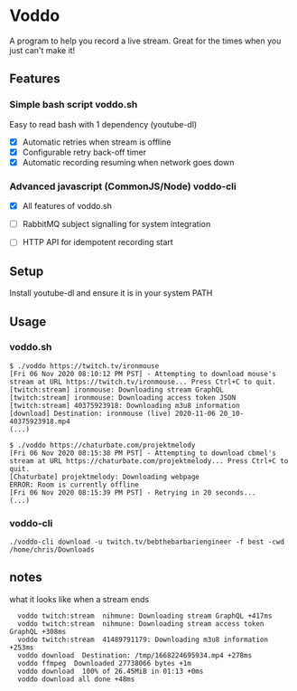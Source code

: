 # Voddo

A program to help you record a live stream. Great for the times when you just can't make it!

## Features

### Simple bash script voddo.sh

Easy to read bash with 1 dependency (youtube-dl)

  * [x] Automatic retries when stream is offline
  * [x] Configurable retry back-off timer
  * [x] Automatic recording resuming when network goes down

### Advanced javascript (CommonJS/Node) voddo-cli

  * [x] All features of voddo.sh
  * [ ] RabbitMQ subject signalling for system integration
  * [ ] HTTP API for idempotent recording start


## Setup

Install youtube-dl and ensure it is in your system PATH


## Usage

### voddo.sh

```
$ ./voddo https://twitch.tv/ironmouse
[Fri 06 Nov 2020 08:10:12 PM PST] - Attempting to download mouse's stream at URL https://twitch.tv/ironmouse... Press Ctrl+C to quit.
[twitch:stream] ironmouse: Downloading stream GraphQL
[twitch:stream] ironmouse: Downloading access token JSON
[twitch:stream] 40375923918: Downloading m3u8 information
[download] Destination: ironmouse (live) 2020-11-06 20_10-40375923918.mp4
(...)
```

```
$ ./voddo https://chaturbate.com/projektmelody
[Fri 06 Nov 2020 08:15:38 PM PST] - Attempting to download cbmel's stream at URL https://chaturbate.com/projektmelody... Press Ctrl+C to quit.
[Chaturbate] projektmelody: Downloading webpage
ERROR: Room is currently offline
[Fri 06 Nov 2020 08:15:39 PM PST] - Retrying in 20 seconds...
(...)
```

### voddo-cli

`./voddo-cli download -u twitch.tv/bebthebarbariengineer -f best -cwd /home/chris/Downloads`


## notes

what it looks like when a stream ends

```
  voddo twitch:stream  nihmune: Downloading stream GraphQL +417ms
  voddo twitch:stream  nihmune: Downloading stream access token GraphQL +308ms
  voddo twitch:stream  41489791179: Downloading m3u8 information +253ms
  voddo download  Destination: /tmp/1668224695934.mp4 +278ms
  voddo ffmpeg  Downloaded 27738066 bytes +1m
  voddo download  100% of 26.45MiB in 01:13 +0ms
  voddo download all done +48ms

```